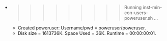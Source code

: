 * >>>>>>>>> Running inst-min-con-users-poweruser.sh ...
  * Created poweruser: Username/pwd = poweruser/poweruser.
  * Disk size = 1613736K. Space Used = 36K. Runtime = 00:00:00:01.
